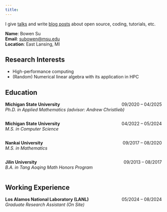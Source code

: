 ```yaml
---
title: 
---
```

I give [talks](/talks) and write [blog posts](/posts) about open source, coding, tutorials, etc. 

**Name**: Bowen Su  
**Email**: subowen@msu.edu  
**Location**: East Lansing, MI

## Research Interests
- High-performance computing
- (Random) Numerical linear algebra with its application in HPC

## Education

**Michigan State University** <span style="float:right;">09/2020 – 04/2025</span>  
_Ph.D. in Applied Mathematics (advisor: Andrew Christlieb)_

<div style="clear: both;"></div>

**Michigan State University** <span style="float:right;">04/2022 – 05/2024</span>  
_M.S. in Computer Science_

<div style="clear: both;"></div>

**Nankai University** <span style="float:right;">09/2017 – 08/2020</span>  
_M.S. in Mathematics_

<div style="clear: both;"></div>

**Jilin University** <span style="float:right;">09/2013 – 08/2017</span>  
_B.A. in Tang Aoqing Math Honors Program_

<div style="clear: both;"></div>

## Working Experience

**Los Alamos National Laboratory (LANL)** <span style="float:right;">05/2024 – 08/2024</span>  
_Graduate Research Assistant (On Site)_

<div style="clear: both;"></div>






